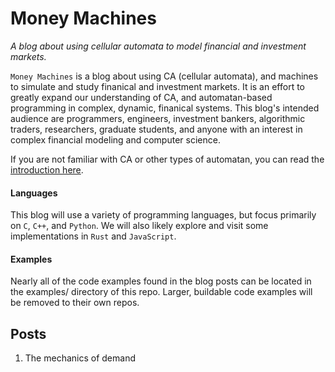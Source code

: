 # Money Machines

*A blog about using cellular automata to model financial and investment markets.*

`Money Machines` is a blog about using CA (cellular automata), and machines to simulate and study finanical and investment markets. It is an effort to greatly expand our understanding of CA, and automatan-based programming in complex, dynamic, finanical systems. This blog's intended audience are programmers, engineers, investment bankers, algorithmic traders, researchers, graduate students, and anyone with an interest in complex financial modeling and computer science.

If you are not familiar with CA or other types of automatan, you can read the [introduction here](/introduction.md).

#### Languages

This blog will use a variety of programming languages, but focus primarily on `C`, `C++`, and `Python`. We will also likely explore and visit some implementations in `Rust` and `JavaScript`.

#### Examples

Nearly all of the code examples found in the blog posts can be located in the examples/ directory of this repo. Larger, buildable code examples will be removed to their own repos.


## Posts

1. The mechanics of demand
